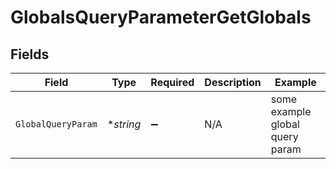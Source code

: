 # GlobalsQueryParameterGetGlobals


## Fields

| Field                           | Type                            | Required                        | Description                     | Example                         |
| ------------------------------- | ------------------------------- | ------------------------------- | ------------------------------- | ------------------------------- |
| `GlobalQueryParam`              | **string*                       | :heavy_minus_sign:              | N/A                             | some example global query param |